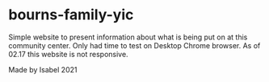 # bourns-family-yic
Simple website to present information about what is being put on at this community center. Only had time to test on Desktop Chrome browser. As of 02.17 this website is not responsive. 

Made by Isabel 2021

